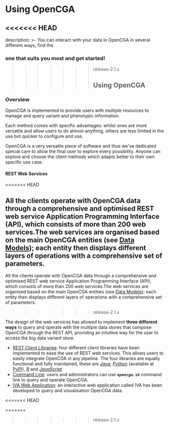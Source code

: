 # Using OpenCGA

## &lt;&lt;&lt;&lt;&lt;&lt;&lt; HEAD

description: &gt;- You can interact with your data in OpenCGA in several different ways, find the

### one that suits you most and get started!

> > > > > > > release-2.1.x
> > > > > > >
> > > > > > > ## Using OpenCGA

### Overview <a id="UsingOpenCGA-RESTfulWebServices"></a>

OpenCGA is implemented to provide users with multiple resources to manage and query variant and phenotypic information.

Each method comes with specific advantages: whilst ones are more versatile and allow users to do almost anything, others are less limited in the use but quicker to configure and use.

OpenCGA is a very versatile piece of software and thus we've dedicated special care to allow the final user to explore every possibility. Anyone can explore and choose the client methods which adapts better to their own specific use case.

#### REST Web Services

&lt;&lt;&lt;&lt;&lt;&lt;&lt; HEAD

## All the clients operate with OpenCGA data through a comprehensive and optimised REST web service Application Programming Interface \(API\), which consists of more than 200 web services.The web services are organised based on the main OpenCGA entities \(see [Data Models](./)\); each entity then displays  different layers of operations with a comprehensive set of parameters.

All the clients operate with OpenCGA data through a comprehensive and optimised REST web service Application Programming Interface \(API\), which consists of more than 200 web services.The web services are organised based on the main OpenCGA entities \(see [Data Models](../../overview/data-models/)\); each entity then displays different layers of operations with a comprehensive set of parameters.

> > > > > > > release-2.1.x

The design of the web services has allowed to implement **three different ways** to query and operate with the multiple data stores that compose OpenCGA through the REST API, providing an intuitive way for the user to access the big data variant store.

* [REST Client Libraries](https://app.gitbook.com/@opencb/s/opencga/~/drafts/-MgLnDk3roHbBW3IRKmL/manual/using-opencga/client-libraries): four different client libraries have been implemented to ease the use of REST web services. This allows users to easily integrate OpenCGA in any pipeline. The four libraries are equally functional and fully maintained, these are [_Java_](http://docs.opencb.org/display/opencga/Java)_,_ [_Python_](http://docs.opencb.org/display/opencga/Python) \(available at [PyPI](https://pypi.org/project/pyopencga/)\), [_R_](http://docs.opencb.org/display/opencga/R) and [_JavaScript_](http://docs.opencb.org/display/opencga/JavaScript)
* [Command Line](http://docs.opencb.org/display/opencga/Command+Line): users and administrators can use _**`opencga.sh`**_ command line to query and operate OpenCGA. 
* [IVA Web Application](http://docs.opencb.org/display/opencga/IVA+Web+App): an interactive web application called IVA has been developed to query and visualisation OpenCGA data.

&lt;&lt;&lt;&lt;&lt;&lt;&lt; HEAD

=======

> > > > > > > release-2.1.x

